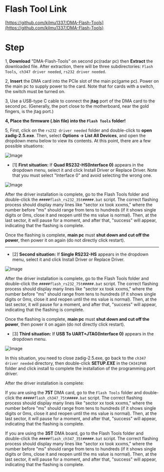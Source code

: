 # Flash Tool Link
 [https://github.com/kilmu1337/DMA-Flash-Tools](https://github.com/kilmu1337/DMA-Flash-Tools) 

# Step
1, **Download** "DMA-Flash-Tools" on second pc(radar pc) then **Extract** the downloaded file. After extraction, there will be three subdirectories: `Flash Tools`,` ch347 driver needed`, `rs232 driver needed`.

2, **Insert** the DMA card into the PCIe slot of the main pc(game pc). Power on the main pc to supply power to the card. Note that for cards with a switch, the switch must be turned on.

3, Use a USB-type C cable to connect the **jtag** port of the DMA card to the second pc. (Generally, the port close to the motherboard, near the gold fingers, is the jtag port.)

**4, Place the firmware (.bin file) into the `Flash Tools` folder!**

5, First, click on the `rs232 driver needed` folder and double-click to **open zadig-2.5.exe**. Then, select **Options -> List All Devices**, and open the dropdown menu below to view its contents. At this point, there are a few possible situations:

![Image](https://github.com/user-attachments/assets/4a64d90e-7ced-4255-ad4e-0dab8616e0ea)

- [1] **First situation:** If **Quad RS232-HS(Interface 0)** appears in the dropdown menu, select it and click Install Driver or Replace Driver. Note that you must select "Interface 0" and avoid selecting the wrong one.

![Image](https://github.com/user-attachments/assets/6f3094fb-437f-4cc8-b509-b30fad6c4025)

After the driver installation is complete, go to the Flash Tools folder and double-click the `#####flash_rs232_35t#####.bat` script. The correct flashing process should display many lines like "sector xx took xxxms," where the number before "ms" should range from tens to hundreds (if it shows single digits or 0ms, close it and reopen until the ms value is normal). Then, at the last sector, it will pause for a moment, and after that, "success" will appear, indicating that the flashing is complete.

Once the flashing is complete, **main pc** must **shut down and cut off the power**, then power it on again (do not directly click restart).

---


- [2] **Second situation:** If **Single RS232-HS** appears in the dropdown menu, select it and click Install Driver or Replace Driver. 

![Image](https://github.com/user-attachments/assets/fd1a689a-a369-4dac-86f4-c2193e2ef045)

After the driver installation is complete, go to the Flash Tools folder and double-click the `#####flash_rs232_75t#####.bat` script. The correct flashing process should display many lines like "sector xx took xxxms," where the number before "ms" should range from tens to hundreds (if it shows single digits or 0ms, close it and reopen until the ms value is normal). Then, at the last sector, it will pause for a moment, and after that, "success" will appear, indicating that the flashing is complete.

Once the flashing is complete, **main pc** must **shut down and cut off the power**, then power it on again (do not directly click restart).

- [3] **Third situation:** If **USB To UART+JTAG(Interface 0)** appears in the dropdown menu. 

![Image](https://github.com/user-attachments/assets/e2c1c606-fbe6-4528-b6b1-4bf02eac846d)

In this situation, you need to close zadig-2.5.exe, go back to the `ch347 driver needed` directory, then double-click **SETUP.EXE** in the `CH341PAR` folder and click install to complete the installation of the programming port driver.

After the driver installation is complete:

If you are using the **75T** DMA card, go to the `Flash Tools` folder and double-click the `#####flash_ch347_75t#####.bat` script. The correct flashing process should display many lines like "sector xx took xxxms," where the number before "ms" should range from tens to hundreds (if it shows single digits or 0ms, close it and reopen until the ms value is normal). Then, at the last sector, it will pause for a moment, and after that, "success" will appear, indicating that the flashing is complete.

If you are using the **35T** DMA board, go to the Flash Tools folder and double-click the `#####flash_ch347_35t#####.bat` script. The correct flashing process should display many lines like "sector xx took xxxms," where the number before "ms" should range from tens to hundreds (if it shows single digits or 0ms, close it and reopen until the ms value is normal). Then, at the last sector, it will pause for a moment, and after that, "success" will appear, indicating that the flashing is complete.

